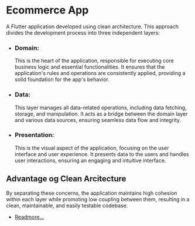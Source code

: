 # Ecommerce App


A Flutter application developed using clean architecture. This approach divides the development process into three independent layers:

- ### Domain:
  
    This is the heart of the application, responsible for executing core business logic and essential functionalities. 
    It ensures that the application's rules and operations are consistently applied, providing a solid foundation for the app's behavior.
- ### Data:
  
    This layer manages all data-related operations, including data fetching, storage, and manipulation. 
    It acts as a bridge between the domain layer and various data sources, ensuring seamless data flow and integrity.
- ### Presentation:

    This is the visual aspect of the application, focusing on the user interface and user experience. 
    It presents data to the users and handles user interactions, ensuring an engaging and intuitive interface.


## Advantage og Clean Arcitecture

By separating these concerns, the application maintains high cohesion within each layer while promoting low coupling between them, resulting in a clean, maintainable, and easily testable codebase.

- [Readmore...](https://resocoder.com/2019/08/27/flutter-tdd-clean-architecture-course-1-explanation-project-structure/)